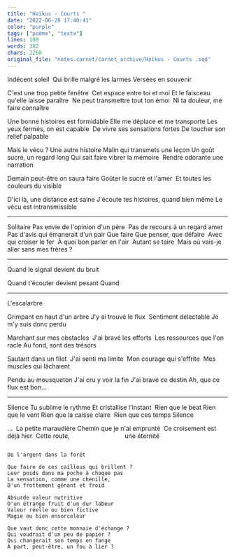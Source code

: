 ```yaml
---
title: "Haïkus - Courts "
date: "2022-06-28 17:40:41"
color: "purple"
tags: ["poème", "texte"]
lines: 108
words: 382
chars: 2260
original_file: "notes.carnet/carnet_archive/Haïkus - Courts .sqd"
---
```


Indécent soleil 
Qui brille malgré les larmes
Versées en souvenir 

C'est une trop petite fenêtre 
Cet espace entre toi et moi
Et le faisceau qu'elle laisse paraître 
Ne peut transmettre tout ton émoi 
Ni ta douleur, me faire connaître 

Une bonne histoires est formidable
Elle me déplace et me transporte
Les yeux fermés, on est capable 
De vivre ses sensations fortes
De toucher son relief palpable

Mais le vécu ? Une autre histoire
Malin qui transmets une leçon
Un goût sucré, un regard long
Qui sait faire vibrer la mémoire 
Rendre odorante une narration 

Demain peut-être on saura faire
Goûter le sucré et l'amer 
Et toutes les couleurs du visible 

D'ici là, une distance est saine
J'écoute tes histoires, quand bien même
Le vécu est intransmissible

----

Solitaire
Pas envie de l'opinion d'un père 
Pas de recours à un regard amer
Pas d'avis qui émanerait d'un pair
Que faire
Que penser, que défaire 
Avec qui croiser le fer 
À quoi bon parler en l'air 
Autant se taire 
Mais où vais-je aller sans mes frères ? 

----

Quand le signal devient du bruit 

Quand t'écouter devient pesant
Quand 

----

L'escalarbre

Grimpant en haut d'un arbre
J'y ai trouvé le flux 
Sentiment delectable
Je m'y suis donc perdu 

Marchant sur mes obstacles 
J'ai bravé les efforts 
Les ressources que l'on racle
Au fond, sont des trésors 

Sautant dans un filet 
J'ai senti ma limite 
Mon courage qui s'effrite 
Mes muscles qui lâchaient 

Pendu au mousqueton
J'ai cru y voir la fin
J'ai bravé ce destin
Ah, que ce flux est bon... 

----
Silence
Tu sublime le rythme
Et cristallise l'instant 
Rien que le beat
Rien que le vent
Rien que la caisse claire 
Rien que ces temps
Silence

... 
La petite maraudière
Chemin que je n'ai emprunté 
Ce croisement est déjà hier 
Cette route, 
                              une éternité 
~~~

De l'argent dans la forêt 

Que faire de ces caillous qui brillent ? 
Leur poids dans ma poche à chaque pas
La sensation, comme une chenille, 
D'un frottement gênant et froid 

Absurde valeur nutritive 
D'un étrange fruit d'un dur labeur 
Valeur réelle ou bien fictive 
Magie ou bien ensorceleur 

Que vaut donc cette monnaie d'échange ?
Qui voudrait d'un peu de papier ? 
Qui changerait son temps en fange
À part, peut-être, un fou à lier ?